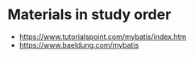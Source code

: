 # Materials in study order
* https://www.tutorialspoint.com/mybatis/index.htm
* https://www.baeldung.com/mybatis
